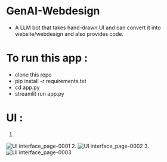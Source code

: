 # GenAI-Webdesign

* A LLM bot that takes hand-drawn UI and can convert it into website/webdesign and also provides code.
  
# To run this app :
  * clone this repo
  * pip install -r requirements.txt
  * cd app.py
  * streamlit run app.py

# UI : 
1.
![UI interface_page-0001](https://github.com/Rakib-data-scientist/GenAI-Webdesign/assets/137823730/69c31270-13ca-4d26-9fc2-31dc9d1603c1)
2.
![UI interface_page-0002](https://github.com/Rakib-data-scientist/GenAI-Webdesign/assets/137823730/e9c157a8-16bb-4b71-86ff-041ff94c7b66)
3.
![UI interface_page-0003](https://github.com/Rakib-data-scientist/GenAI-Webdesign/assets/137823730/a2fdcb6b-f0da-4d2b-858f-9fa66588493c)


